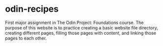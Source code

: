 # odin-recipes

First major assignment in The Odin Project: Foundations course.
The purpose of this website is to practice creating a basic
website file directory, creating different pages, filling
those pages with content, and linking those pages to each other.

